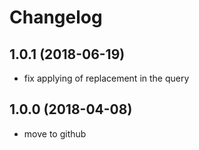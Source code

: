 # Changelog

## 1.0.1 (2018-06-19)
- fix applying of replacement in the query

## 1.0.0 (2018-04-08)
- move to github  

